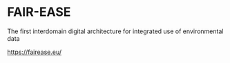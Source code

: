 # FAIR-EASE 

The first interdomain digital architecture for integrated use of environmental data

<https://fairease.eu/>
